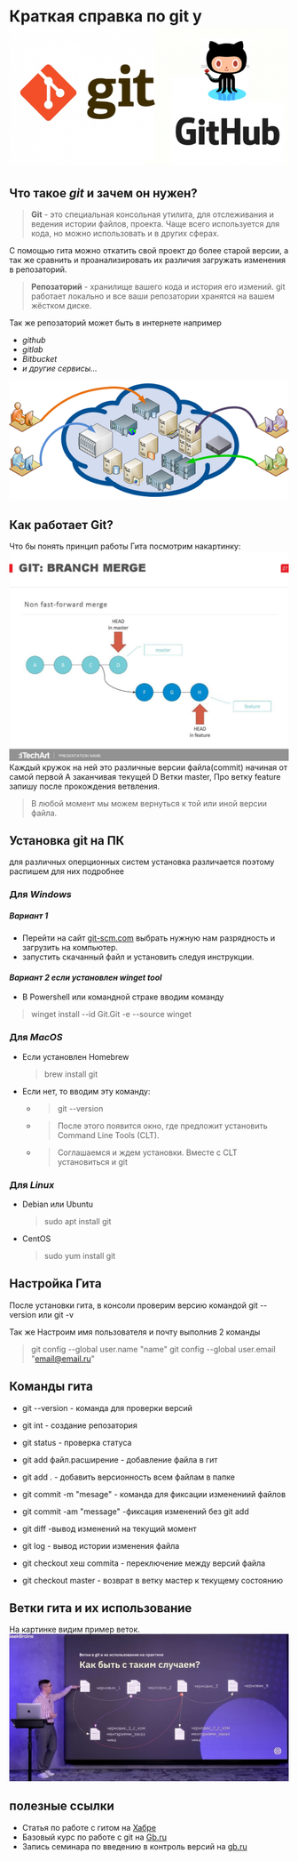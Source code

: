 # Краткая справка по git у![](git.png) 

## Что такое ***git*** и зачем он нужен?

> **Git** - это специальная консольная утилита, для отслеживания и ведения истории файлов, проекта. Чаще всего используется для кода, но можно использовать и в других сферах.

С помощью гита можно откатить свой проект до более старой версии, а так же сравнить и проанализировать их различия загружать изменения в репозаторий.

>**Репозаторий** - хранилище вашего кода и история его измений. git работает локально и все ваши репозатории хранятся на вашем жёстком диске.

Так же репозаторий может быть в интернете например 
* *github*
*  *gitlab*
* *Bitbucket*
* *и другие сервисы...*

![](rep.png)

## **Как работает Git?** 

Что бы понять принцип работы Гита посмотрим накартинку: ![](commits.jpg)
Каждый кружок на ней это различные версии файла(commit) начиная от самой первой A заканчивая текущей D Ветки master, Про ветку feature запишу после прокождения ветвления.
> В любой момент мы можем вернуться к той или иной версии файла.

## Установка git на ПК

для различных оперционных систем установка различается поэтому распишем для них подробнее

 ###  **Для** ***Windows***
 ##### *Вариант 1*
* Перейти на сайт [git-scm.com](https://git-scm.com/download/win) выбрать нужную нам разрядность и загрузить на компьютер.
* запустить скачанный файл и установить следуя инструкции.
#### *Вариант 2 если установлен winget tool*
* В Powershell или командной страке вводим команду
> winget install --id Git.Git -e --source winget

### **Для** ***MacOS***
* Если установлен Homebrew
    >brew install git

* Если нет, то вводим эту команду:
    + > git --version
    + >После этого появится окно, где предложит установить Command Line Tools (CLT).
    + >Соглашаемся и ждем установки. Вместе с CLT установиться и git

### **Для** ***Linux***
* Debian или Ubuntu
     >sudo apt install git

* CentOS
    >sudo yum install git

## Настройка Гита

После установки гита, в консоли проверим версию командой git -- version или  git -v 

Так же Настроим имя пользователя и почту выполнив 2 команды
    
> git config --global user.name "name"
> git config --global user.email "<email@email.ru>"

## Команды гита

* git --version - команда для проверки версий 

* git int - создание репозатория

* git status - проверка статуса

* git add файл.расширение - добавление файла в гит 

* git add . - добавить версионность всем файлам в папке

* git commit -m "mesage" - команда для фиксации изменениий файлов

* git commit -am "message" -фиксация изменений без git add

* git diff -вывод изменений на текущий момент

* git log - вывод истории изменения файла

* git checkout хеш commita - переключение между версий файла

* git checkout master - возврат в ветку мастер к текущему состоянию

## Ветки гита и их использование
На картинке видим пример веток.
 ![](branch.PNG)

## полезные ссылки 
* Статья по работе с гитом на [Хабре](https://habr.com/ru/post/541258/)
* Базовый курс по работе с git на [Gb.ru](https://gb.ru/chapters/7831#)
* Запись семинара по введению в контроль версий на [gb.ru](https://gb.ru/lessons/299985)